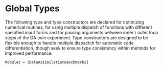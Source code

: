 # Global Types 
The following type and type constructors are declared for optimizing numerical routines,
for using multiple dispatch of functions with different specified input forms and for
passing arguments between inner / outer loop steps of the DA twin experiment. Type
constructors are designed to be flexible enough to handle multiple dispactch for
automatic code differentiation, though seek to ensure type consistency within mehtods
for improved performance.

```@autodocs
Modules = [DataAssimilationBenchmarks]
```

